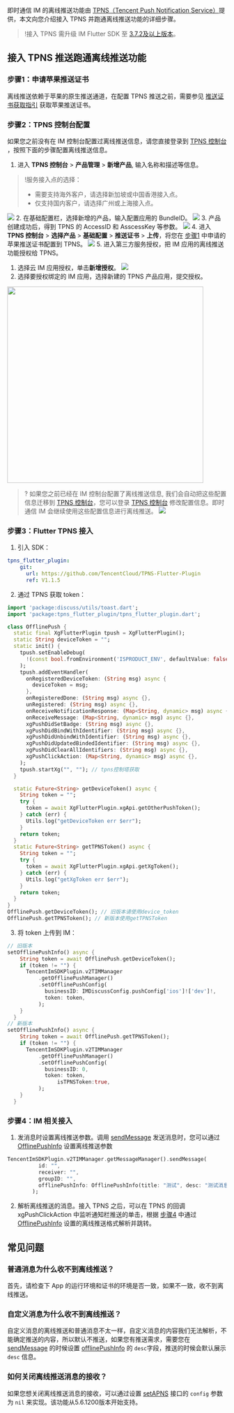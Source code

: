 即时通信 IM 的离线推送功能由 [TPNS（Tencent Push Notification Service）](https://cloud.tencent.com/document/product/548/36645)提供，本文向您介绍接入 TPNS 并跑通离线推送功能的详细步骤。

>!接入 TPNS 需升级 IM Flutter SDK 至 [3.7.2及以上版本](https://cloud.tencent.com/document/product/269/36887#opensource)。
## 接入 TPNS 推送跑通离线推送功能
### 步骤1：申请苹果推送证书
离线推送依赖于苹果的原生推送通道，在配置 TPNS 推送之前，需要参见 [推送证书获取指引](https://cloud.tencent.com/document/product/548/36664)  获取苹果推送证书。

### 步骤2：TPNS 控制台配置

如果您之前没有在 IM 控制台配置过离线推送信息，请您直接登录到 [TPNS 控制台](https://console.cloud.tencent.com/tpns/product) ，按照下面的步骤配置离线推送信息。

1. 进入 **TPNS 控制台** > **产品管理** > **新增产品**, 输入名称和描述等信息。[](id:step1)
>!服务接入点的选择：
>- 需要支持海外客户，请选择新加坡或中国香港接入点。
>- 仅支持国内客户，请选择广州或上海接入点。
>
![](https://qcloudimg.tencent-cloud.cn/raw/44b868c7e3781ceed24c5e1e925ab2c3.png)
2. 在基础配置栏，选择新增的产品，输入配置应用的 BundleID。
![](https://qcloudimg.tencent-cloud.cn/raw/8ab7746b97b0dea6690ec0bdf8cb7c21.png)
3. 产品创建成功后，得到 TPNS 的 AccessID 和 AsscessKey 等参数。
![](https://qcloudimg.tencent-cloud.cn/raw/1f510d09d97d1eb25fd5f4efc51fc7cc.png)
4. 进入 **TPNS 控制台** > **选择产品** > **基础配置** > **推送证书** > **上传**，将您在 [步骤1](#step1) 中申请的苹果推送证书配置到 TPNS。
![](https://qcloudimg.tencent-cloud.cn/raw/f406d41e17ffa726bedb65e2855767ad.png)
5.  进入第三方服务授权，把 IM 应用的离线推送功能授权给 TPNS。
  1. 选择云 IM 应用授权，单击**新增授权**。
![](https://qcloudimg.tencent-cloud.cn/raw/5e6aff8a59c09303897fe7fb040f9fd1.png)
  2. 选择要授权绑定的 IM 应用，选择新建的 TPNS 产品应用，提交授权。
<img src="https://qcloudimg.tencent-cloud.cn/raw/8b50ddd0eb4b1e3a734845ffd3046226.png" width=450>

>? 如果您之前已经在 IM 控制台配置了离线推送信息, 我们会自动把这些配置信息迁移到  [TPNS 控制台](https://console.cloud.tencent.com/tpns/product)，您可以登录  [TPNS 控制台](https://console.cloud.tencent.com/tpns/product) 修改配置信息。即时通信 IM 会继续使用这些配置信息进行离线推送。
![](https://qcloudimg.tencent-cloud.cn/raw/501fbd5af9d19961827968d608755bf3.png)

### 步骤3：Flutter TPNS 接入
1. 引入 SDK：
```yaml
tpns_flutter_plugin:
    git:
      url: https://github.com/TencentCloud/TPNS-Flutter-Plugin
      ref: V1.1.5
```

2. 通过 TPNS 获取 token：
```dart
import 'package:discuss/utils/toast.dart';
import 'package:tpns_flutter_plugin/tpns_flutter_plugin.dart';

class OfflinePush {
  static final XgFlutterPlugin tpush = XgFlutterPlugin();
  static String deviceToken = "";
  static init() {
    tpush.setEnableDebug(
      !(const bool.fromEnvironment('ISPRODUCT_ENV', defaultValue: false)),
    );
    tpush.addEventHandler(
      onRegisteredDeviceToken: (String msg) async {
        deviceToken = msg;
      },
      onRegisteredDone: (String msg) async {},
      unRegistered: (String msg) async {},
      onReceiveNotificationResponse: (Map<String, dynamic> msg) async {},
      onReceiveMessage: (Map<String, dynamic> msg) async {},
      xgPushDidSetBadge: (String msg) async {},
      xgPushDidBindWithIdentifier: (String msg) async {},
      xgPushDidUnbindWithIdentifier: (String msg) async {},
      xgPushDidUpdatedBindedIdentifier: (String msg) async {},
      xgPushDidClearAllIdentifiers: (String msg) async {},
      xgPushClickAction: (Map<String, dynamic> msg) async {},
    );
    tpush.startXg("", ""); // tpns控制塔获取
  }

  static Future<String> getDeviceToken() async {
    String token = "";
    try {
      token = await XgFlutterPlugin.xgApi.getOtherPushToken();
    } catch (err) {
      Utils.log("getDeviceToken err $err");
    }
    return token;
  }
  static Future<String> getTPNSToken() async {
    String token = "";
    try {
      token = await XgFlutterPlugin.xgApi.getXgToken();
    } catch (err) {
      Utils.log("getXgToken err $err");
    }
    return token;
  }
}
OfflinePush.getDeviceToken(); // 旧版本请使用device_token
OfflinePush.getTPNSToken(); // 新版本使用getTPNSToken

```

3. 将 token 上传到 IM：
```dart
// 旧版本
setOfflinePushInfo() async {
    String token = await OfflinePush.getDeviceToken();
    if (token != "") {
      TencentImSDKPlugin.v2TIMManager
          .getOfflinePushManager()
          .setOfflinePushConfig(
            businessID: IMDiscussConfig.pushConfig['ios']!['dev']!,
            token: token,
          );
    }
  }
// 新版本
setOfflinePushInfo() async {
    String token = await OfflinePush.getTPNSToken();
    if (token != "") {
      TencentImSDKPlugin.v2TIMManager
          .getOfflinePushManager()
          .setOfflinePushConfig(
            businessID: 0,
            token: token,
        		isTPNSToken:true,
          );
    }
  }
```


### 步骤4：IM 相关接入[](id:step4)
1. 发消息时设置离线推送参数。调用 [sendMessage](https://pub.dev/documentation/tencent_im_sdk_plugin/latest/manager_v2_tim_message_manager/V2TIMMessageManager/sendMessage.html) 发送消息时，您可以通过 [OfflinePushInfo](https://pub.dev/documentation/tencent_im_sdk_plugin_platform_interface/latest/enum_offlinePushInfo/OfflinePushInfo-class.html) 设置离线推送参数
```dart
TencentImSDKPlugin.v2TIMManager.getMessageManager().sendMessage(
          id: "",
          receiver: "",
          groupID: "",
          offlinePushInfo: OfflinePushInfo(title: "测试", desc: "测试消息"),
        );
```
2. 解析离线推送的消息。接入 TPNS 之后，可以在 TPNS 的回调 xgPushClickAction 中监听通知栏推送的单击，根据 [步骤4](#step4) 中通过 [OfflinePushInfo](https://pub.dev/documentation/tencent_im_sdk_plugin_platform_interface/latest/enum_offlinePushInfo/OfflinePushInfo-class.html) 设置的离线推送格式解析并跳转。



## 常见问题

### 普通消息为什么收不到离线推送？
首先，请检查下 App 的运行环境和证书的环境是否一致，如果不一致，收不到离线推送。

### 自定义消息为什么收不到离线推送？
自定义消息的离线推送和普通消息不太一样，自定义消息的内容我们无法解析，不能确定推送的内容，所以默认不推送，如果您有推送需求，需要您在 [sendMessage](https://im.sdk.qcloud.com/doc/zh-cn/categoryV2TIMManager_07Message_08.html#a3694cd507a21c7cfdf7dfafdb0959e56) 的时候设置 [offlinePushInfo](https://im.sdk.qcloud.com/doc/zh-cn/interfaceV2TIMOfflinePushInfo.html) 的 `desc`字段，推送的时候会默认展示 `desc` 信息。

### 如何关闭离线推送消息的接收？
如果您想关闭离线推送消息的接收，可以通过设置 [setAPNS](https://im.sdk.qcloud.com/doc/zh-cn/categoryV2TIMManager_07APNS_08.html#a6aecbdc0edaa311c3e4e0ed3e71495b1) 接口的 `config` 参数为 `nil` 来实现。该功能从5.6.1200版本开始支持。

